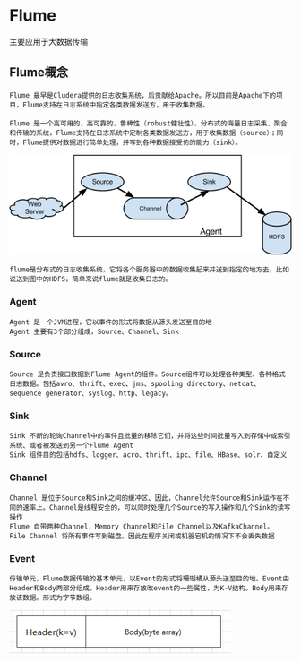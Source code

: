 # Flume
主要应用于大数据传输
## Flume概念
```text
Flume 最早是Cludera提供的日志收集系统，后贡献给Apache。所以目前是Apache下的项目，Flume支持在日志系统中指定各类数据发送方，用于收集数据。

Flume 是一个高可用的，高可靠的，鲁棒性（robust健壮性），分布式的海量日志采集、聚合和传输的系统，Flume支持在日志系统中定制各类数据发送方，用于收集数据（source）；同时，Flume提供对数据进行简单处理，并写到各种数据接受仿的能力（sink）。
```
![img.png](src/main/resources/img/img.png)
```text
flume是分布式的日志收集系统，它将各个服务器中的数据收集起来并送到指定的地方去，比如说送到图中的HDFS，简单来说flume就是收集日志的。
```
### Agent
```text
Agent 是一个JVM进程，它以事件的形式将数据从源头发送至目的地
Agent 主要有3个部分组成，Source、Channel、Sink
```
### Source
```text
Source 是负责接口数据到Flume Agent的组件。Source组件可以处理各种类型、各种格式日志数据。包括avro、thrift、exec、jms、spooling directory、netcat、sequence generator、syslog、http、legacy。
```
### Sink
```text
Sink 不断的轮询Channel中的事件且批量的移除它们，并将这些时间批量写入到存储中或索引系统、或者被发送到另一个Flume Agent
Sink 组件目的包括hdfs、logger、acro、thrift、ipc、file、HBase、solr、自定义
```
### Channel
````text
Channel 是位于Source和Sink之间的缓冲区、因此，Channel允许Source和Sink运作在不同的速率上。Channel是线程安全的，可以同时处理几个Source的写入操作和几个Sink的读写操作
Flume 自带两种Channel，Memory Channel和File Channel以及KafkaChannel。
File Channel 将所有事件写到磁盘。因此在程序关闭或机器宕机的情况下不会丢失数据
````
### Event
```text
传输单元，Flume数据传输的基本单元，以Event的形式将珊瑚橘从源头送至目的地。Event由Header和Body两部分组成。Header用来存放改event的一些属性，为K-V结构。Body用来存放该数据。形式为字节数组。
```
![event.png](src/main/resources/img/event.png)